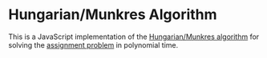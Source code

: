 # Hungarian/Munkres Algorithm

This is a JavaScript implementation of the [Hungarian/Munkres algorithm](https://en.wikipedia.org/wiki/Hungarian_algorithm) for solving the [assignment problem](https://en.wikipedia.org/wiki/Assignment_problem) in polynomial time.
